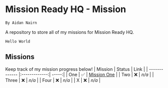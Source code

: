 # Mission Ready HQ - Mission
`By Aidan Nairn`

A repository to store all of my missions for Mission Ready HQ.

```
Hello World
```

## Missions
Keep track of my mission progress below!
| Mission | Status | Link |
| ------------- |:-------------:| -----:|
| One | :white_check_mark: | [Mission One](./mission-1/) |
| Two | :x: | *n/a* |
| Three | :x: | *n/a* |
| Four | :x: | *n/a* |
| X | :x: | *n/a* |